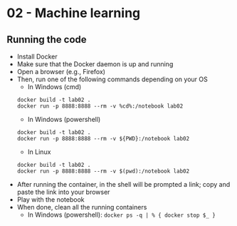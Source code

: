 # 02 - Machine learning

## Running the code

- Install Docker
- Make sure that the Docker daemon is up and running
- Open a browser (e.g., Firefox)
- Then, run one of the following commands depending on your OS
    - In Windows (cmd)
    ```
    docker build -t lab02 .
    docker run -p 8888:8888 --rm -v %cd%:/notebook lab02
    ```
    - In Windows (powershell)
    ```
    docker build -t lab02 .
    docker run -p 8888:8888 --rm -v ${PWD}:/notebook lab02
    ```
    - In Linux
    ```
    docker build -t lab02 .
    docker run -p 8888:8888 --rm -v $(pwd):/notebook lab02
    ```
- After running the container, in the shell will be prompted a link; copy and paste the link into your browser
- Play with the notebook 
- When done, clean all the running containers
    - In Windows (powershell): `docker ps -q | % { docker stop $_ }`